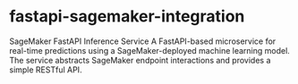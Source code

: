 # fastapi-sagemaker-integration
SageMaker FastAPI Inference Service
A FastAPI-based microservice for real-time predictions using a SageMaker-deployed machine learning model. The service abstracts SageMaker endpoint interactions and provides a simple RESTful API.
